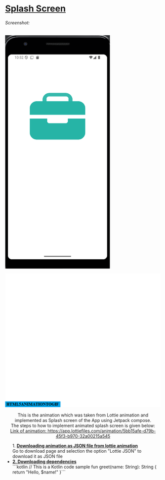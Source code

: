 # <u>Splash Screen</u>
###### Screenshot:
<img src="ss1.png">

![Reading](splash_new.gif)
<p align="center">This is the animation which was taken from Lottie animation and implemented as Splash screen of the App using Jetpack compose.<br>
The steps to how to implement animated splash screen is given below:<br>
<u>Link of animation: https://app.lottiefiles.com/animation/5bb15afe-d79b-45f3-b970-32a00215a545</u>
<br>
</p>
<p>
  <ul>
    <l1>1. <u><b>Downloading animation as JSON file from lottie animation</b></u><br>
              Go to download page and selection the option "Lottie JSON" to download it as JSON file
    </l1>
    <br>
    <li>
      <u><b>2. Downloading dependencies</b></u><br>
      ```kotlin // This is a Kotlin code sample fun greet(name: String): String { return "Hello, $name!" }```
    </li>
  </ul>
</p>

